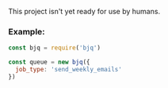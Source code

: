 This project isn't yet ready for use by humans.

### Example:
```javascript
const bjq = require('bjq')

const queue = new bjq({
  job_type: 'send_weekly_emails'
})
```